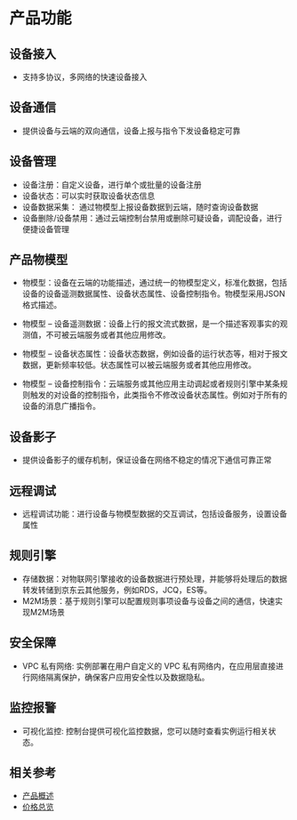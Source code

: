 # 产品功能


## 设备接入

- 支持多协议，多网络的快速设备接入

## 设备通信

- 提供设备与云端的双向通信，设备上报与指令下发设备稳定可靠

## 设备管理

- 设备注册：自定义设备，进行单个或批量的设备注册
- 设备状态：可以实时获取设备状态信息
- 设备数据采集： 通过物模型上报设备数据到云端，随时查询设备数据
- 设备删除/设备禁用：通过云端控制台禁用或删除可疑设备，调配设备，进行便捷设备管理

## 产品物模型

- 物模型：设备在云端的功能描述，通过统一的物模型定义，标准化数据，包括设备的设备遥测数据属性、设备状态属性、设备控制指令。物模型采用JSON格式描述。

- 物模型 – 设备遥测数据：设备上行的报文流式数据，是一个描述客观事实的观测值，不可被云端服务或者其他应用修改。

- 物模型 – 设备状态属性：设备状态数据，例如设备的运行状态等，相对于报文数据，更新频率较低。状态属性可以被云端服务或者其他应用修改。

- 物模型 – 设备控制指令：云端服务或其他应用主动调起或者规则引擎中某条规则触发的对设备的控制指令，此类指令不修改设备状态属性。例如对于所有的设备的消息广播指令。

## 设备影子

- 提供设备影子的缓存机制，保证设备在网络不稳定的情况下通信可靠正常

## 远程调试

- 远程调试功能：进行设备与物模型数据的交互调试，包括设备服务，设置设备属性

## 规则引擎

- 存储数据：对物联网引擎接收的设备数据进行预处理，并能够将处理后的数据转发转储到京东云其他服务，例如RDS，JCQ，ES等。
- M2M场景：基于规则引擎可以配置规则事项设备与设备之间的通信，快速实现M2M场景

## 安全保障
 
- VPC 私有网络: 实例部署在用户自定义的 VPC 私有网络内，在应用层直接进行网络隔离保护，确保客户应用安全性以及数据隐私。

## 监控报警

- 可视化监控: 控制台提供可视化监控数据，您可以随时查看实例运行相关状态。


## 相关参考

- [产品概述](../Introduction/Product-Overview.md)
- [价格总览](../Pricing/Price-Overview.md)



